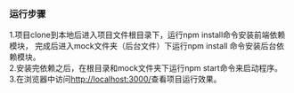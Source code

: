 ### 运行步骤 ###
1.项目clone到本地后进入项目文件根目录下，运行npm install命令安装前端依赖模块，
完成后进入mock文件夹（后台文件）下运行npm install 命令安装后台依赖模块。<br/>
2.安装完依赖之后，在根目录和mock文件夹下运行npm start命令来启动程序。<br/>
3.在浏览器中访问<http://localhost:3000/>查看项目运行效果。

